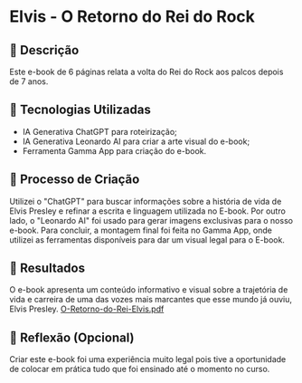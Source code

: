 # Elvis - O Retorno do Rei do Rock

## 📒 Descrição
Este e-book de 6 páginas relata a volta do Rei do Rock aos palcos depois de 7 anos.

## 🤖 Tecnologias Utilizadas
- IA Generativa ChatGPT para roteirização;
- IA Generativa Leonardo AI para criar a arte visual do e-book;
- Ferramenta Gamma App para criação do e-book.

## 🧐 Processo de Criação
Utilizei o "ChatGPT" para buscar informações sobre a história de vida de Elvis Presley e refinar a escrita e linguagem utilizada no E-book. Por outro lado, o "Leonardo AI" foi usado para gerar imagens exclusivas para o nosso e-book. Para concluir, a montagem final foi feita no Gamma App, onde utilizei as ferramentas disponíveis para dar um visual legal para o E-book.

## 🚀 Resultados
O e-book apresenta um conteúdo informativo e visual sobre a trajetória de vida e carreira de uma das vozes mais marcantes que esse mundo já ouviu, Elvis Presley.
[O-Retorno-do-Rei-Elvis.pdf](https://github.com/user-attachments/files/17876378/O-Retorno-do-Rei-Elvis.pdf)

## 💭 Reflexão (Opcional)
Criar este e-book foi uma experiência muito legal pois tive a oportunidade de colocar em prática tudo que foi ensinado até o momento no curso.
